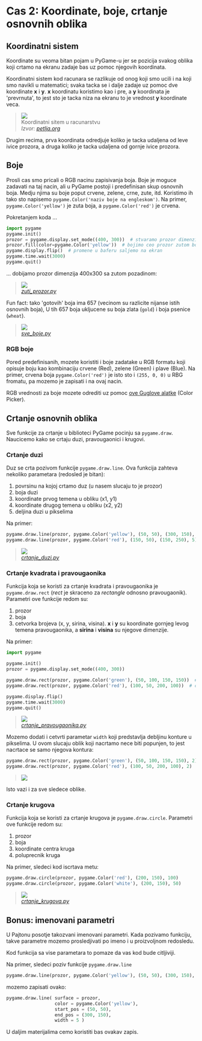 # Cas 2: Koordinate, boje, crtanje osnovnih oblika

## Koordinatni sistem
Koordinate su veoma bitan pojam u PyGame-u jer se pozicija
svakog oblika koji crtamo na ekranu zadaje bas uz pomoc
njegovih koordinata.

Koordinatni sistem kod racunara se razlikuje od onog 
koji smo ucili i na koji smo navikli u matematici; svaka 
tacka se i dalje zadaje uz pomoc dve koordinate **x** i **y**.
**x** koordinatu koristimo kao i pre, a **y** koordinata je 
'prevrnuta', to jest sto je tacka niza na ekranu to je 
vrednost **y** koordinate veca.

> ![](https://petljamediastorage.blob.core.windows.net/root/Media/Default/Kursevi/python-za-svakog/images/PyGame/coordinate_system.png)  
> Koordinatni sitem u racunarstvu  
> *Izvor: [petlja.org](https://petlja.org)*

Drugim recima, prva koordinata odredjuje koliko je tacka
udaljena od leve ivice prozora, a druga koliko je tacka
udaljena od gornje ivice prozora.

## Boje
Prosli cas smo pricali o RGB nacinu zapisivanja boja. Boje
je moguce zadavati na taj nacin, ali u PyGame postoji i 
predefinisan skup osnovnih boja. Medju njima su boje poput
crvene, zelene, crne, zute, itd. Koristimo ih tako sto napisemo
`pygame.Color('naziv boje na engleskom')`. Na primer, 
`pygame.Color('yellow')` je zuta boja, a 
`pygame.Color('red')` je crvena.

Pokretanjem koda ...
```python
import pygame
pygame.init()
prozor = pygame.display.set_mode((400, 300))  # stvaramo prozor dimenzija 400x300
prozor.fill(color=pygame.Color('yellow'))  # bojimo ceo prozor zutom bojom
pygame.display.flip()  # promene u baferu saljemo na ekran
pygame.time.wait(3000)
pygame.quit()
```
... dobijamo prozor dimenzija 400x300 sa zutom pozadinom:
> ![](ilustracije/zuti_prozor.png)  
> [*zuti_prozor.py*](zuti_prozor.py)

Fun fact: tako 'gotovih' boja ima 657 (vecinom su razlicite nijanse 
istih osnovnih boja), U tih 657 boja ukljucene su boja zlata (`gold`) i 
boja psenice (`wheat`).

> ![](ilustracije/sve_boje.png)  
> [*sve_boje.py*](sve_boje.py)

### RGB boje
Pored predefinisanih, mozete koristiti i boje zadatake u RGB formatu
koji opisuje boju kao kombinaciju crvene (Red), zelene (Green) i plave
(Blue). Na primer, crvena boja `pygame.Color('red')` je isto sto i 
`(255, 0, 0)` u RBG fromatu, pa mozemo je zapisati i na ovaj nacin.

RGB vrednosti za boje mozete odrediti uz pomoc [ove Guglove alatke](https://g.co/kgs/ZKe38V) (Color Picker).

## Crtanje osnovnih oblika
Sve funkcije za crtanje u biblioteci PyGame pocinju sa `pygame.draw`.
Naucicemo kako se crtaju duzi, pravougaonici i krugovi.

### Crtanje duzi
Duz se crta pozivom funkcije `pygame.draw.line`. Ova funkcija zahteva 
nekoliko parametara (redosled je bitan):
1. povrsinu na kojoj crtamo duz (u nasem slucaju to je prozor)
2. boja duzi
3. koordinate prvog temena u obliku (x1, y1) 
4. koordinate drugog temena u obliku (x2, y2)
5. deljina duzi u pikselima

Na primer:
```python
pygame.draw.line(prozor, pygame.Color('yellow'), (50, 50), (300, 150), 5)
pygame.draw.line(prozor, pygame.Color('red'), (150, 50), (150, 250), 5)
```

> ![](ilustracije/crtanje_duzi.png)  
> [*crtanje_duzi.py*](crtanje_duzi.py)
 
### Crtanje kvadrata i pravougaonika
Funkcija koja se koristi za crtanje kvadrata i pravougaonika je
`pygame.draw.rect` (*rect* je skraceno za *rectangle* odnosno pravougaonik).
Parametri ove funkcije redom su:
1. prozor
2. boja
3. cetvorka brojeva (x, y, sirina, visina). **x** i **y** su koordinate gornjeg
levog temena pravougaonika, a **sirina** i **visina** su njegove dimenzije.

Na primer:
```python
import pygame

pygame.init()
prozor = pygame.display.set_mode((400, 300))

pygame.draw.rect(prozor, pygame.Color('green'), (50, 100, 150, 150))  # zeleni kvadrat dimenzija 150x150
pygame.draw.rect(prozor, pygame.Color('red'), (100, 50, 200, 100))  # crveni pravougaonik dimenzija 200x100

pygame.display.flip()
pygame.time.wait(3000)
pygame.quit()
```
> ![](ilustracije/crtanje_pravougaonika.png)  
> [*crtanje_pravougaonika.py*](crtanje_pravougaonika.py)

Mozemo dodati i cetvrti parametar `width` koji predstavlja debljinu konture u pikselima.
U ovom slucaju oblik koji nacrtamo nece biti popunjen, to jest nacrtace se samo njegova
kontura:
```python
pygame.draw.rect(prozor, pygame.Color('green'), (50, 100, 150, 150), 2)  # zeleni kvadrat dimenzija 150x150
pygame.draw.rect(prozor, pygame.Color('red'), (100, 50, 200, 100), 2)  # crveni pravougaonik dimenzija 200x100
```
> ![](ilustracije/crtanje_pravougaonika_konture.png)  

Isto vazi i za sve sledece oblike.

### Crtanje krugova
Funkcija koja se koristi za crtanje krugova je `pygame.draw.circle`.
Parametri ove funkcije redom su:
1. prozor
2. boja
3. koordinate centra kruga
4. poluprecnik kruga

Na primer, sledeci kod iscrtava metu:
```python
pygame.draw.circle(prozor, pygame.Color('red'), (200, 150), 100)
pygame.draw.circle(prozor, pygame.Color('white'), (200, 150), 50)
```

> ![](ilustracije/crtanje_krugova.png)  
> [*crtanje_krugova.py*](crtanje_krugova.py)


## Bonus: imenovani parametri
U Pajtonu posotje takozvani imenovani parametri. Kada pozivamo funkciju, 
takve parametre mozemo prosledjivati po imeno i u proizvoljnom redosledu.

Kod funkcija sa vise parametara to pomaze da vas kod bude citljiviji.

Na primer, sledeci poziv funkcije `pygame.draw.line`
```python
pygame.draw.line(prozor, pygame.Color('yellow'), (50, 50), (300, 150), 5)
```
mozemo zapisati ovako:
```python
pygame.draw.line( surface = prozor,
                  color = pygame.Color('yellow'),
                  start_pos = (50, 50),
                  end_pos = (300, 150),
                  width = 5 )
```
U daljim materijalima cemo koristiti bas ovakav zapis.
